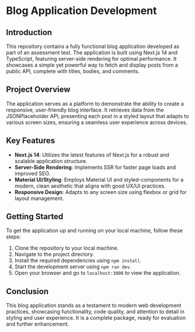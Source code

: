 # Blog Application Development

## Introduction

This repository contains a fully functional blog application developed as part of an assessment test. The application is built using Next.js 14 and TypeScript, featuring server-side rendering for optimal performance. It showcases a simple yet powerful way to fetch and display posts from a public API, complete with titles, bodies, and comments.

## Project Overview

The application serves as a platform to demonstrate the ability to create a responsive, user-friendly blog interface. It retrieves data from the JSONPlaceholder API, presenting each post in a styled layout that adapts to various screen sizes, ensuring a seamless user experience across devices.

## Key Features

- **Next.js 14**: Utilizes the latest features of Next.js for a robust and scalable application structure.
- **Server-Side Rendering**: Implements SSR for faster page loads and improved SEO.
- **Material UI/Styling**: Employs Material UI and styled-components for a modern, clean aesthetic that aligns with good UX/UI practices.
- **Responsive Design**: Adapts to any screen size using flexbox or grid for layout management.

## Getting Started

To get the application up and running on your local machine, follow these steps:

1. Clone the repository to your local machine.
2. Navigate to the project directory.
3. Install the required dependencies using `npm install`.
4. Start the development server using `npm run dev`.
5. Open your browser and go to `localhost:3000` to view the application.


## Conclusion

This blog application stands as a testament to modern web development practices, showcasing functionality, code quality, and attention to detail in styling and user experience. It is a complete package, ready for evaluation and further enhancement.


